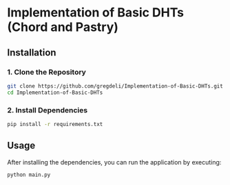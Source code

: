 # Implementation of Basic DHTs (Chord and Pastry)

## Installation

### 1. Clone the Repository

```sh
git clone https://github.com/gregdeli/Implementation-of-Basic-DHTs.git
cd Implementation-of-Basic-DHTs
```

### 2. Install Dependencies
```sh
pip install -r requirements.txt
```

## Usage 
After installing the dependencies, you can run the application by executing:
```sh
python main.py
```

